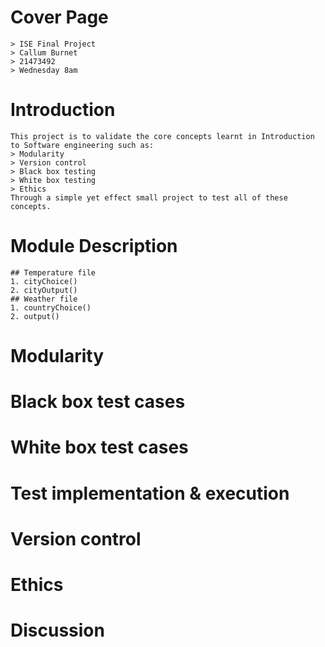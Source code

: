 # Cover Page
    > ISE Final Project
    > Callum Burnet
    > 21473492
    > Wednesday 8am
# Introduction
    This project is to validate the core concepts learnt in Introduction to Software engineering such as:
    > Modularity
    > Version control
    > Black box testing
    > White box testing
    > Ethics
    Through a simple yet effect small project to test all of these concepts.
# Module Description
    ## Temperature file
    1. cityChoice()
    2. cityOutput()
    ## Weather file
    1. countryChoice()
    2. output()
# Modularity
# Black box test cases
# White box test cases
# Test implementation & execution
# Version control
# Ethics
# Discussion
